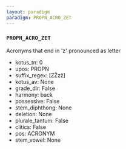 ```yaml
---
layout: paradigm
paradigm: PROPN_ACRO_ZET
---
```

### ` PROPN_ACRO_ZET `

Acronyms that end in 'z' pronounced as letter
* kotus_tn: 0
* upos: PROPN
* suffix_regex: [ZŽzž]
* kotus_av: None
* grade_dir: False
* harmony: back
* possessive: False
* stem_diphthong: None
* deletion: None
* plurale_tantum: False
* clitics: False
* pos: ACRONYM
* stem_vowel: None
